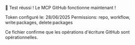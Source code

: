 🎉 Test réussi ! Le MCP GitHub fonctionne maintenant !

Token configuré le: 28/06/2025
Permissions: repo, workflow, write:packages, delete:packages

Ce fichier confirme que les opérations d'écriture GitHub sont opérationnelles.